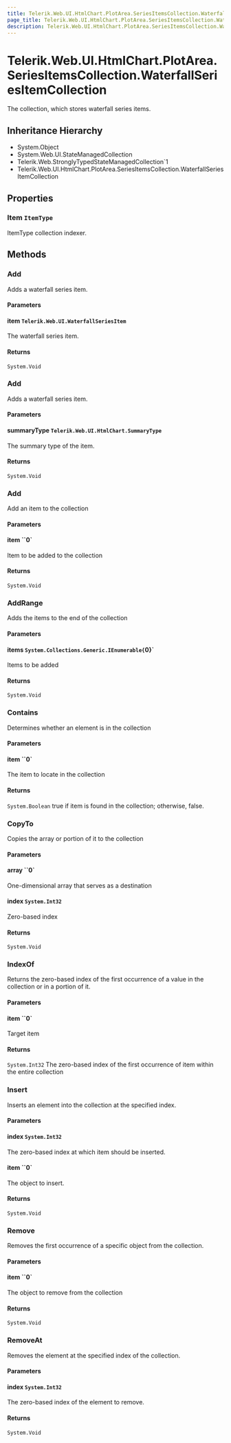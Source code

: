 ```yaml
---
title: Telerik.Web.UI.HtmlChart.PlotArea.SeriesItemsCollection.WaterfallSeriesItemCollection
page_title: Telerik.Web.UI.HtmlChart.PlotArea.SeriesItemsCollection.WaterfallSeriesItemCollection
description: Telerik.Web.UI.HtmlChart.PlotArea.SeriesItemsCollection.WaterfallSeriesItemCollection
---
```


# Telerik.Web.UI.HtmlChart.PlotArea.SeriesItemsCollection.WaterfallSeriesItemCollection

The collection, which stores waterfall series items.

## Inheritance Hierarchy

* System.Object
* System.Web.UI.StateManagedCollection
* Telerik.Web.StronglyTypedStateManagedCollection`1
* Telerik.Web.UI.HtmlChart.PlotArea.SeriesItemsCollection.WaterfallSeriesItemCollection

## Properties

###  Item `ItemType`

ItemType collection indexer.

## Methods

###  Add

Adds a waterfall series item.

#### Parameters

#### item `Telerik.Web.UI.WaterfallSeriesItem`

The waterfall series item.

#### Returns

`System.Void` 

###  Add

Adds a waterfall series item.

#### Parameters

#### summaryType `Telerik.Web.UI.HtmlChart.SummaryType`

The summary type of the item.

#### Returns

`System.Void` 

###  Add

Add an item to the collection

#### Parameters

#### item ``0`

Item to be added to the collection

#### Returns

`System.Void` 

###  AddRange

Adds the items to the end of the collection

#### Parameters

#### items `System.Collections.Generic.IEnumerable{`0}`

Items to be added

#### Returns

`System.Void` 

###  Contains

Determines whether an element is in the collection

#### Parameters

#### item ``0`

The item to locate in the collection

#### Returns

`System.Boolean` true if item is found in the collection; otherwise, false.

###  CopyTo

Copies the array or portion of it to the collection

#### Parameters

#### array ``0`

One-dimensional array that serves as a destination

#### index `System.Int32`

Zero-based index

#### Returns

`System.Void` 

###  IndexOf

Returns the zero-based index of the first occurrence of a value in the collection or in a portion of it.

#### Parameters

#### item ``0`

Target item

#### Returns

`System.Int32` The zero-based index of the first occurrence of item within the entire collection

###  Insert

Inserts an element into the collection at the specified index.

#### Parameters

#### index `System.Int32`

The zero-based index at which item should be inserted.

#### item ``0`

The object to insert.

#### Returns

`System.Void` 

###  Remove

Removes the first occurrence of a specific object from the collection.

#### Parameters

#### item ``0`

The object to remove from the collection

#### Returns

`System.Void` 

###  RemoveAt

Removes the element at the specified index of the collection.

#### Parameters

#### index `System.Int32`

The zero-based index of the element to remove.

#### Returns

`System.Void` 

